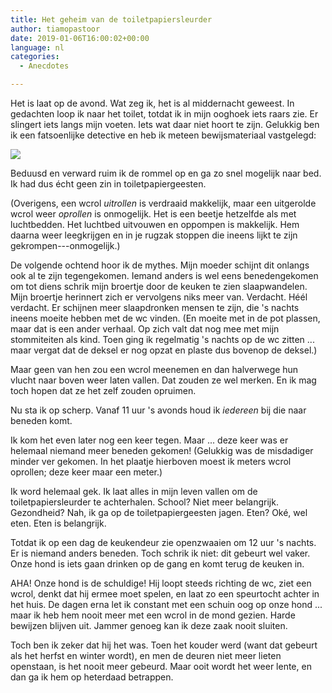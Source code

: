 ```yaml
---
title: Het geheim van de toiletpapiersleurder
author: tiamopastoor
date: 2019-01-06T16:00:02+00:00
language: nl
categories:
  - Anecdotes

---
```

Het is laat op de avond. Wat zeg ik, het is al middernacht geweest. In gedachten loop ik naar het toilet, totdat ik in mijn ooghoek iets raars zie. Er slingert iets langs mijn voeten. Iets wat daar niet hoort te zijn. Gelukkig ben ik een fatsoenlijke detective en heb ik meteen bewijsmateriaal vastgelegd:

![](/uploads/2021/09/WhatsApp-Image-2018-09-23-at-01.25.15_result.webp)

Beduusd en verward ruim ik de rommel op en ga zo snel mogelijk naar bed. Ik had dus écht geen zin in toiletpapiergeesten.

(Overigens, een wcrol _uitrollen_ is verdraaid makkelijk, maar een uitgerolde wcrol weer _oprollen_ is onmogelijk. Het is een beetje hetzelfde als met luchtbedden. Het luchtbed uitvouwen en oppompen is makkelijk. Hem daarna weer leegkrijgen en in je rugzak stoppen die ineens lijkt te zijn gekrompen---onmogelijk.)

De volgende ochtend hoor ik de mythes. Mijn moeder schijnt dit onlangs ook al te zijn tegengekomen. Iemand anders is wel eens benedengekomen om tot diens schrik mijn broertje door de keuken te zien slaapwandelen. Mijn broertje herinnert zich er vervolgens niks meer van. Verdacht. Héél verdacht. Er schijnen meer slaapdronken mensen te zijn, die 's nachts ineens moeite hebben met de wc vinden. (En moeite met in de pot plassen, maar dat is een ander verhaal. Op zich valt dat nog mee met mijn stommiteiten als kind. Toen ging ik regelmatig 's nachts op de wc zitten ... maar vergat dat de deksel er nog opzat en plaste dus bovenop de deksel.)

Maar geen van hen zou een wcrol meenemen en dan halverwege hun vlucht naar boven weer laten vallen. Dat zouden ze wel merken. En ik mag toch hopen dat ze het zelf zouden opruimen.

Nu sta ik op scherp. Vanaf 11 uur 's avonds houd ik _iedereen_ bij die naar beneden komt.

Ik kom het even later nog een keer tegen. Maar ... deze keer was er helemaal niemand meer beneden gekomen! (Gelukkig was de misdadiger minder ver gekomen. In het plaatje hierboven moest ik meters wcrol oprollen; deze keer maar een meter.)

Ik word helemaal gek. Ik laat alles in mijn leven vallen om de toiletpapiersleurder te achterhalen. School? Niet meer belangrijk. Gezondheid? Nah, ik ga op de toiletpapiergeesten jagen. Eten? Oké, wel eten. Eten is belangrijk.

Totdat ik op een dag de keukendeur zie openzwaaien om 12 uur 's nachts. Er is niemand anders beneden. Toch schrik ik niet: dit gebeurt wel vaker. Onze hond is iets gaan drinken op de gang en komt terug de keuken in.

AHA! Onze hond is de schuldige! Hij loopt steeds richting de wc, ziet een wcrol, denkt dat hij ermee moet spelen, en laat zo een speurtocht achter in het huis. De dagen erna let ik constant met een schuin oog op onze hond ... maar ik heb hem nooit meer met een wcrol in de mond gezien. Harde bewijzen blijven uit. Jammer genoeg kan ik deze zaak nooit sluiten.

Toch ben ik zeker dat hij het was. Toen het kouder werd (want dat gebeurt als het herfst en winter wordt), en men de deuren niet meer lieten openstaan, is het nooit meer gebeurd. Maar ooit wordt het weer lente, en dan ga ik hem op heterdaad betrappen.